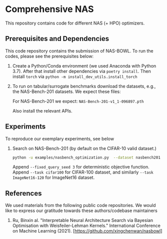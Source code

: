 # Comprehensive NAS
This repository contains code for different NAS (+ HPO) optimizers.

##  Prerequisites and Dependencies
This code repository contains the submission of NAS-BOWL. To run the codes, please see the prerequisites below:
1. Create a Python/Conda environment (we used Anaconda with Python 3.7). After that install other dependencies via ```poetry install```. Then install ```torch``` via ```python -m install_dev_utils.install_torch```
2. To run on tabular/surrogate benchmarks download the datasets, e.g., the NAS-Bench-201 datasets. We expect these files:

    For NAS-Bench-201 we expect: ```NAS-Bench-201-v1_1-096897.pth```

    Also install the relevant APIs.

## Experiments
To reproduce our exemplary experiments, see below

1. Search on NAS-Bench-201 (by default on the CIFAR-10 valid dataset.)
    ```bash
    python -u examples/nasbench_optimization.py  --dataset nasbench201 --task cifar10-valid --pool_size 200 --mutate_size 200 --batch_size 5 --n_init 10 --max_iters 30 --log --optimize_arch
    ```
    Append ```--fixed_query_seed 3``` for deterministic objective function. Append ```--task cifar100```
    for CIFAR-100 dataset, and similarly ```--task ImageNet16-120``` for ImageNet16 dataset.


## References
We used materials from the following public code repositories. We would like to express our gratitude towards
these authors/codebase maintainers

   1. Ru, Binxin al. "Interpretable Neural Architecture Search via Bayesian Optimisation with Weisfeiler-Lehman Kernels."
   International Conference on Machine Learning (2021). [https://github.com/xingchenwan/nasbowl]
